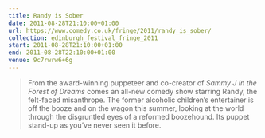 ```yaml
---
title: Randy is Sober
date: 2011-08-28T21:10:00+01:00
url: https://www.comedy.co.uk/fringe/2011/randy_is_sober/
collection: edinburgh_festival_fringe_2011
start: 2011-08-28T21:10:00+01:00
end: 2011-08-28T22:10:00+01:00
venue: 9c7rwrw6+6g
---
```

> From the award-winning puppeteer and co-creator of <cite>Sammy J in the Forest of Dreams</cite> comes an all-new comedy show starring Randy, the felt-faced misanthrope. The former alcoholic children’s entertainer is off the booze and on the wagon this summer, looking at the world through the disgruntled eyes of a reformed boozehound. Its puppet stand-up as you’ve never seen it before.

